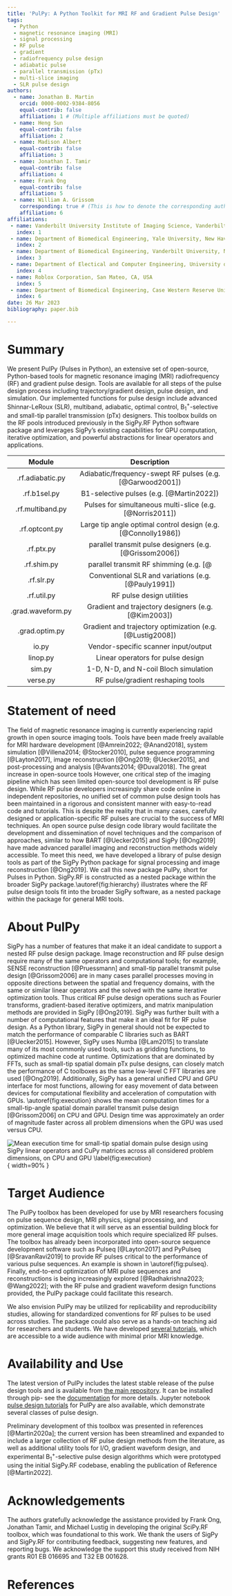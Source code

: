 ```yaml
---
title: 'PulPy: A Python Toolkit for MRI RF and Gradient Pulse Design'
tags:
  - Python
  - magnetic resonance imaging (MRI)
  - signal processing
  - RF pulse
  - gradient
  - radiofrequency pulse design
  - adiabatic pulse
  - parallel transmission (pTx)
  - multi-slice imaging
  - SLR pulse design
authors:
  - name: Jonathan B. Martin
    orcid: 0000-0002-9384-8056
    equal-contrib: false
    affiliation: 1 # (Multiple affiliations must be quoted)
  - name: Heng Sun
    equal-contrib: false
    affiliation: 2
  - name: Madison Albert
    equal-contrib: false
    affiliation: 3
  - name: Jonathan I. Tamir
    equal-contrib: false
    affiliation: 4
  - name: Frank Ong
    equal-contrib: false
    affiliation: 5
  - name: William A. Grissom
    corresponding: true # (This is how to denote the corresponding author)
    affiliation: 6
affiliations:
 - name: Vanderbilt University Institute of Imaging Science, Vanderbilt University Medical Center, Nashville, TN, USA
   index: 1
 - name: Department of Biomedical Engineering, Yale University, New Haven, CT, USA
   index: 2
 - name: Department of Biomedical Engineering, Vanderbilt University, Nashville, TN, USA
   index: 3
 - name: Department of Electical and Computer Engineering, University of Texas at Austin, Austin, TX, USA
   index: 4
 - name: Roblox Corporation, San Mateo, CA, USA
   index: 5
 - name: Department of Biomedical Engineering, Case Western Reserve University, Cleveland, OH, USA
   index: 6
date: 26 Mar 2023
bibliography: paper.bib

---
```


# Summary
We present PulPy (Pulses in Python), an extensive set of open-source, Python-based tools for magnetic resonance imaging (MRI) radiofrequency (RF) and gradient pulse design. Tools are available for all steps of the pulse design process including trajectory/gradient design, pulse design, and simulation. Our implemented functions for pulse design include advanced Shinnar-LeRoux (SLR), multiband, adiabatic, optimal control, B$_1^+$-selective and small-tip parallel transmission (pTx) designers. This toolbox builds on the RF pools introduced previously in the SigPy.RF Python software package and leverages SigPy’s existing capabilities for GPU computation, iterative optimization, and powerful abstractions for linear operators and applications. 

| Module               | Description                                                      |
|:--------------------:|:----------------------------------------------------------------:|
| .rf.adiabatic.py     | Adiabatic/frequency-swept RF pulses (e.g. [@Garwood2001])        |
| .rf.b1sel.py         | B1-selective pulses (e.g. [@Martin2022])                         |
| .rf.multiband.py     | Pulses for simultaneous multi-slice (e.g. [@Norris2011])         |
| .rf.optcont.py       | Large tip angle optimal control design (e.g. [@Connolly1986])    |
| .rf.ptx.py           | parallel transmit pulse designers (e.g. [@Grissom2006])          |
| .rf.shim.py          | parallel transmit RF shimming (e.g. [@                           |
| .rf.slr.py           | Conventional SLR and variations (e.g. [@Pauly1991])              |
| .rf.util.py          | RF pulse design utilities                                        |
| .grad.waveform.py    | Gradient and trajectory designers (e.g. [@Kim2003])              |
| .grad.optim.py       | Gradient and trajectory optimization (e.g. [@Lustig2008])        |
| io.py                | Vendor-specific scanner input/output                             |
| linop.py             | Linear operators for pulse design                                |
| sim.py               | 1-D, N-D, and N-coil Bloch simulation                            |
| verse.py             | RF pulse/gradient reshaping tools                                |



# Statement of need
The field of magnetic resonance imaging is currently experiencing rapid growth in open source imaging tools. Tools have been made freely available for MRI hardware development [@Amrein2022; @Anand2018], system simulation [@Villena2014; @Stocker2010], pulse sequence programming [@Layton2017], image reconstruction [@Ong2019; @Uecker2015], and post-processing and analysis [@Avants2014; @Duval2018]. The great increase in open-source tools 
However, one critical step of the imaging pipeline which has seen limited open-source tool development is RF pulse design.  While RF pulse developers increasingly share code online
in independent repositories, no unified set of common pulse design tools has been maintained in a rigorous and consistent manner with easy-to-read code and tutorials. This is despite the reality that in many cases, carefully designed or application-specific RF pulses are crucial to the success of MRI techniques. An open
source pulse design code library would facilitate the development and dissemination of
novel techniques and the comparison of approaches, similar to how BART [@Uecker2015] and SigPy
[@Ong2019] have made advanced parallel imaging and reconstruction methods widely accessible. To meet this need, we have developed a library of
pulse design tools as part of the SigPy Python package for signal processing and image reconstruction [@Ong2019]. We call this new package PulPy, short for Pulses in Python. SigPy.RF is constructed as a nested
package within the broader SigPy package.\autoref{fig:hierarchy} illustrates where the RF pulse design tools fit into the broader SigPy software, as a nested package within the package for general MRI tools.



# About PulPy
SigPy has a number of features that make it an ideal candidate to support a nested RF
pulse design package. Image reconstruction and RF pulse design require many of the same
operators and computational tools; for example, SENSE reconstruction [@Pruessmann] and small-tip
parallel transmit pulse design [@Grissom2006] are in many cases parallel processes moving in opposite directions between the spatial and frequency domains, with the same or similar linear
operators and the solved with the same iterative optimization tools. Thus critical RF pulse design operations
such as Fourier transforms, gradient-based iterative optimizers, and matrix manipulation
methods are provided in SigPy [@Ong2019].
SigPy was further built with a number of computational features that make it an ideal fit
for RF pulse design. As a Python library, SigPy in general should not be expected to match
the performance of comparable C libraries such as BART [@Uecker2015]. However, SigPy uses
Numba [@Lam2015] to translate many of its most commonly used tools, such as gridding functions,
to optimized machine code at runtime. Optimizations that are dominated by FFTs, such
as small-tip spatial domain pTx pulse designs, can closely match the performance of C
toolboxes as the same low-level C FFT libraries are used [@Ong2019]. Additionally, SigPy has
a general unified CPU and GPU interface for most functions, allowing for easy movement
of data between devices for computational flexibility and acceleration of computation with
GPUs. \autoref{fig:execution} shows the mean computation times for a small-tip-angle spatial domain parallel transmit pulse design [@Grissom2006] on CPU and GPU. Design time was approximately an order of magnitude faster across all problem dimensions when the GPU was used versus CPU.

![Mean execution time for small-tip spatial domain pulse design using SigPy
linear operators and CuPy matrices across all considered problem dimensions, on CPU and
GPU \label{fig:execution}](pulpy_demo.png){ width=90% }

# Target Audience

The PulPy toolbox has been developed for use by MRI researchers focusing on pulse sequence design, MRI physics, signal processing, and optimization. We believe that it will serve as an essential building block for more general image acquisition tools which require specialized RF pulses. The toolbox has already been incorporated into open-source sequence development software such as Pulseq [@Layton2017] and PyPulseq [@SravanRavi2019] to provide RF pulses critical to the performance of various pulse sequences. An example is shown in \autoref{fig:pulseq}. Finally, end-to-end optimization of MRI pulse sequences and reconstructions is 
being increasingly explored [@Radhakrishna2023; @Wang2022]; with the RF pulse and gradient waveform design functions
provided, the PulPy package could facilitate this research. 


We also envision PulPy may be utilized for replicability and
reproducibility studies, allowing for standardized conventions for RF pulses to be used across studies. The package could also serve as a hands-on teaching aid for researchers and students. We have developed [several tutorials](https://github.com/jonbmartin/pulpy-tutorials), which are accessible to a wide audience with minimal prior MRI knowledge. 

# Availability and Use

The latest version of PulPy includes the latest stable release of the pulse
design tools and is available from 
[the main repository](https://github.com/jonbmartin/pulpy). It can be installed through pip- see the [documentation](https://pulpy.readthedocs.io/en/latest/) for more details. Jupyter notebook [pulse design
tutorials](https://github.com/jonbmartin/pulpy-tutorials) for PulPy are also available, which demonstrate several classes of pulse design.

Preliminary development of this toolbox was presented in references [@Martin2020a]; the current version has been streamlined and expanded to include a larger collection of RF pulse design methods from the literature, as well as additional utility tools for I/O, gradient waveform design, and experimental B$_1^+$-selective pulse design algorithms which were prototyped using the initial SigPy.RF codebase, enabling the publication of Reference [@Martin2022].

# Acknowledgements

The authors gratefully acknowledge the assistance provided by Frank Ong, Jonathan Tamir, and Michael Lustig in developing the original SciPy.RF toolbox, which was foundational to this work. We thank the users of SigPy and SigPy.RF for contributing feedback, suggesting new features, and reporting bugs. We acknowledge the support this study received from NIH grants R01 EB 016695 and T32 EB 001628.

# References

